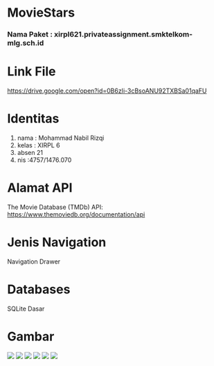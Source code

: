 # MovieStars

<h3> Nama Paket : xirpl621.privateassignment.smktelkom-mlg.sch.id </h3>

<h1>Link File</h1>

https://drive.google.com/open?id=0B6zIi-3cBsoANU92TXBSa01qaFU

<h1> Identitas </h1>
<ol>
<li> nama : Mohammad Nabil Rizqi </li>
<li> kelas : XIRPL 6 </li>
<li> absen 21</li>
<li> nis :4757/1476.070 </li>
</ol>


<h1>Alamat API</h1>

The Movie Database (TMDb) API: https://www.themoviedb.org/documentation/api

<h1> Jenis Navigation </h1>

Navigation Drawer

<h1> Databases </h1>

SQLite Dasar


<h1> Gambar </h1>
<img src="https://github.com/nabilrizqi21/MovieStars/blob/master/Screenshot_20170516-210852.png"/>
<img src="https://github.com/nabilrizqi21/MovieStars/blob/master/Screenshot_20170516-210856.png"/>
<img src="https://github.com/nabilrizqi21/MovieStars/blob/master/Screenshot_20170516-210901.png"/>
<img src="https://github.com/nabilrizqi21/MovieStars/blob/master/Screenshot_20170516-210909.png"/>
<img src="https://github.com/nabilrizqi21/MovieStars/blob/master/Screenshot_20170516-210915.png"/>
<img src="https://github.com/nabilrizqi21/MovieStars/blob/master/Screenshot_20170516-210922.png"/>


